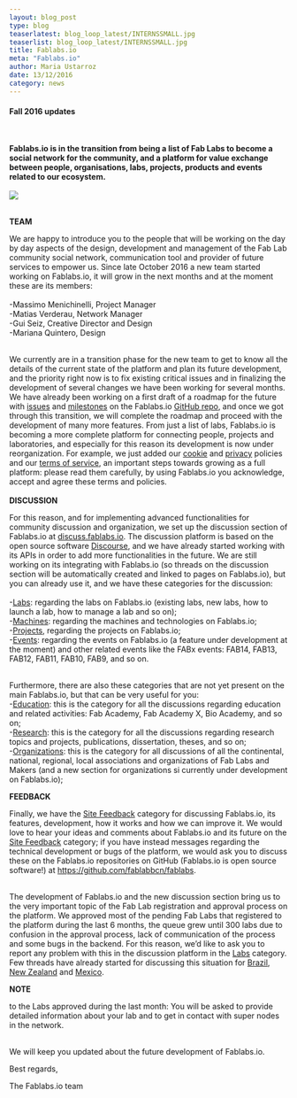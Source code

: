 ```yaml
---
layout: blog_post
type: blog
teaserlatest: blog_loop_latest/INTERNSSMALL.jpg
teaserlist: blog_loop_latest/INTERNSSMALL.jpg
title: Fablabs.io
meta: "Fablabs.io"
author: Maria Ustarroz
date: 13/12/2016
category: news
---
```


<h4>Fall 2016 updates</h4>
<br>

<strong>Fablabs.io is in the transition from being a list of Fab Labs to become a social network for the community, and a platform for value exchange between people, organisations, labs, projects, products and events related to our ecosystem.</strong><br>
<br>
<img src= "http://www.fablabbcn.org/img/blog/blog_loop_latest/INTERNSSMALL.jpg" align="middle"> 


<br>
<strong>TEAM</strong>

We are happy to introduce you to the people that will be working on the day by day aspects of the design, development and management of the Fab Lab community social network, communication tool and provider of future services to empower us. Since late October 2016 a new team started working on Fablabs.io, it will grow in the next months and at the moment these are its members:<br>
<br>
-Massimo Menichinelli, Project Manager<br>
-Matias Verderau, Network Manager<br>
-Gui Seiz, Creative Director and Design<br>
-Mariana Quintero, Design<br>

<br>
We currently are in a transition phase for the new team to get to know all the details of the current state of the platform and plan its future development, and the priority right now is to fix existing critical issues and in finalizing the development of several changes we have been working for several months. We have already been working on a first draft of a roadmap for the future with <a href="https://github.com/fablabbcn/fablabs/issues">issues</a> and <a href="https://github.com/fablabbcn/fablabs/milestones">milestones</a> on the Fablabs.io <a href="https://github.com/fablabbcn/fablabs">GitHub repo</a>, and once we got through this transition, we will complete the roadmap and proceed with the development of many more features. From just a list of labs, Fablabs.io is becoming a more complete platform for connecting people, projects and laboratories, and especially for this reason its development is now under reorganization. For example, we just added our <a href="https://www.fablabs.io/cookie-policy">cookie</a> and <a href="https://www.fablabs.io/privacy-policy">privacy</a> policies and our <a href="https://www.fablabs.io/tos">terms of service</a>, an important steps towards growing as a full platform: please read them carefully, by using Fablabs.io you acknowledge, accept and agree these terms and policies.<br>
<br>
<strong>DISCUSSION</strong>

For this reason, and for implementing advanced functionalities for community discussion and organization, we set up the discussion section of Fablabs.io at <a href="https://discuss.fablabs.io/">discuss.fablabs.io</a>. The discussion platform is based on the open source software <a href="http://www.discourse.org/">Discourse</a>, and we have already started working with its APIs in order to add more functionalities in the future. We are still working on its integrating with Fablabs.io (so threads on the discussion section will be automatically created and linked to pages on Fablabs.io), but you can already use it, and we have these categories for the discussion:<br>
<br>
-<a href="https://discuss.fablabs.io/c/labs">Labs</a>: regarding the labs on Fablabs.io (existing labs, new labs, how to launch a lab, how to manage a lab and so on);<br>
-<a href="https://discuss.fablabs.io/c/machines">Machines</a>: regarding the machines and technologies on Fablabs.io;<br>
-<a href="https://discuss.fablabs.io/c/projects">Projects</a>, regarding the projects on Fablabs.io;<br>
-<a href="https://discuss.fablabs.io/c/events">Events</a>: regarding the events on Fablabs.io (a feature under development at the moment) and other related events like the FABx events: FAB14, FAB13, FAB12, FAB11, FAB10, FAB9, and so on.<br>

<br>
Furthermore, there are also these categories that are not yet present on the main Fablabs.io, but that can be very useful for you:<br>
-<a href="https://discuss.fablabs.io/c/education">Education</a>: this is the category for all the discussions regarding education and related activities: Fab Academy, Fab Academy X, Bio Academy, and so on;<br>
-<a href="https://discuss.fablabs.io/c/research">Research</a>: this is the category for all the discussions regarding research topics and projects, publications, dissertation, theses, and so on;<br>
-<a href="https://discuss.fablabs.io/c/organization">Organizations</a>: this is the category for all discussions of all the continental, national, regional, local associations and organizations of Fab Labs and Makers (and a new section for organizations si currently under development on Fablabs.io);<br>

<strong>FEEDBACK</strong>

Finally, we have the <a href="https://discuss.fablabs.io/c/site-feedback">Site Feedback</a> category for discussing Fablabs.io, its features, development, how it works and how we can improve it. We would love to hear your ideas and comments about Fablabs.io and its future on the <a href="https://discuss.fablabs.io/c/site-feedback">Site Feedback</a> category; if you have instead messages regarding the technical development or bugs of the platform, we would ask you to discuss these on the Fablabs.io repositories on GitHub (Fablabs.io is open source software!) at <a href="https://github.com/fablabbcn/fablabs">https://github.com/fablabbcn/fablabs</a>.<br>

<br>
The development of Fablabs.io and the new discussion section bring us to the very important topic of the Fab Lab registration and approval process on the platform. We approved most of the pending Fab Labs that registered to the platform during the last 6 months, the queue grew until 300 labs due to confusion in the approval process, lack of communication of the process and some bugs in the backend. For this reason, we’d like to ask you to report any problem with this in the discussion platform in the <a href="https://discuss.fablabs.io/c/labs">Labs</a> category. Few threads have already started for discussing this situation for <a href="https://discuss.fablabs.io/t/non-fablabs-brazil/41">Brazil</a>, <a href="https://discuss.fablabs.io/t/non-fab-labs-new-zealand/25">New Zealand</a> and <a href="https://discuss.fablabs.io/t/non-fab-labs-mexico/30">Mexico</a>.<br>


<strong>NOTE</strong>

to the Labs approved during the last month: You will be asked to provide detailed information about your lab and to get in contact with super nodes in the network.<br>

<br>
We will keep you updated about the future development of Fablabs.io.<br>

Best regards,<br>

The Fablabs.io team<br>



